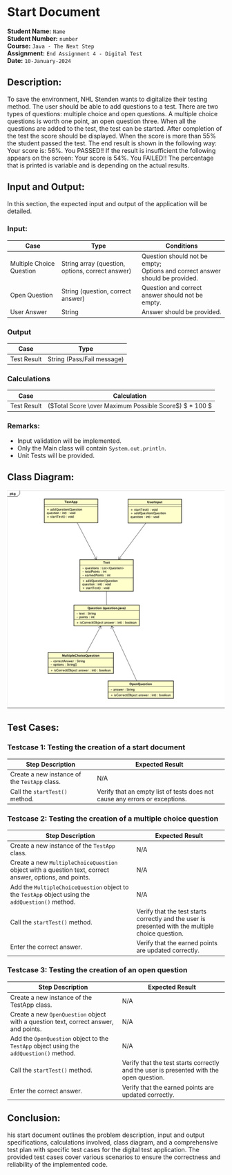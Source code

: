 
# Start Document
 **Student Name:** `Name` <br>
 **Student Number:** `number` <br>
 **Course:** `Java - The Next Step` <br>
 **Assignment:** `End Assignment 4 - Digital Test`<br>
 **Date:** `10-January-2024`

## Description:
To save the environment, NHL Stenden wants to digitalize their testing method.
The user should be able to add questions to a test. There are two types of questions: multiple choice and open 
questions. A multiple choice questions is worth one point, an open question three. When all the questions are added to 
the test, the test can be started. After completion of the test the score should be displayed. When the score is more 
than 55% the student passed the test. The end result is shown in the following way: Your score is: 56%. You PASSED!! 
If the result is insufficient the following appears on the screen: Your score is 54%. You FAILED!! The percentage that 
is printed is variable and is depending on the actual results.

## Input and Output:
In this section, the expected input and output of the application will be detailed.

### Input:
| Case                     | Type                                             | Conditions                                                                         |
|--------------------------|--------------------------------------------------|------------------------------------------------------------------------------------|
| Multiple Choice Question | String array (question, options, correct answer) | Question should not be empty; <br/> Options and correct answer should be provided. |
| Open Question            | String (question, correct answer)                | Question and correct answer should not be empty.                                   |
| User Answer              | String                                           | Answer should be provided.                                                         |

### Output

| Case        | Type                       |
|-------------|----------------------------|
| Test Result | String (Pass/Fail message) |

### Calculations

| Case        | Calculation                                            |
|-------------|--------------------------------------------------------|
| Test Result | ($Total Score \over Maximum Possible Score$) $ * 100 $ |

### Remarks:
* Input validation will be implemented.
* Only the Main class will contain `System.out.println`.
* Unit Tests will be provided.

##  Class Diagram:
![Class Diagram](./Resources/ClassDiagram.png)

## Test Cases:

### Testcase 1: Testing the creation of a start document

| Step Description                              | Expected Result                                                             |
|-----------------------------------------------|-----------------------------------------------------------------------------|
| Create a new instance of the `TestApp` class. | N/A                                                                         |
| Call the `startTest()` method.                | Verify that an empty list of tests does not cause any errors or exceptions. |

### Testcase 2: Testing the creation of a multiple choice question

| Step Description                                                                                        | 	Expected Result                                                                                   |
|---------------------------------------------------------------------------------------------------------|----------------------------------------------------------------------------------------------------|
| Create a new instance of the `TestApp` class.                                                           | N/A                                                                                                |
| Create a new `MultipleChoiceQuestion` object with a question text, correct answer, options, and points. | N/A                                                                                                |
| Add the `MultipleChoiceQuestion` object to the `TestApp` object using the `addQuestion()` method.       | N/A                                                                                                |
| Call the `startTest()` method.                                                                          | Verify that the test starts correctly and the user is presented with the multiple choice question. |
| Enter the correct answer.                                                                               | Verify that the earned points are updated correctly.                                               |

### Testcase 3: Testing the creation of an open question

| Step Description                                                                        | 	Expected Result                                                                        |
|-----------------------------------------------------------------------------------------|-----------------------------------------------------------------------------------------|
| Create a new instance of the TestApp class.                                             | N/A                                                                                     |
| Create a new `OpenQuestion` object with a question text, correct answer, and points.    | N/A                                                                                     |
| Add the `OpenQuestion` object to the `TestApp` object using the `addQuestion()` method. | N/A                                                                                     |
| Call the `startTest()` method.                                                          | Verify that the test starts correctly and the user is presented with the open question. |
| Enter the correct answer.                                                               | Verify that the earned points are updated correctly.                                    |

## Conclusion:
his start document outlines the problem description, input and output specifications, calculations involved, class
diagram, and a comprehensive test plan with specific test cases for the digital test application. The provided test
cases cover various scenarios to ensure the correctness and reliability of the implemented code.

